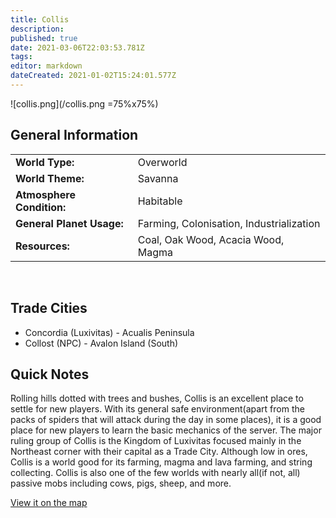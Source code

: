 ```yaml
---
title: Collis
description: 
published: true
date: 2021-03-06T22:03:53.781Z
tags: 
editor: markdown
dateCreated: 2021-01-02T15:24:01.577Z
---
```


![collis.png](/collis.png =75%x75%)

## General Information
|                         |                                        |
|-------------------------|----------------------------------------|
|**World Type:**          |Overworld                               |
|**World Theme:**         |Savanna                                 |
|**Atmosphere Condition:**|Habitable                               |
|**General Planet Usage:**|Farming, Colonisation, Industrialization|
|**Resources:**           |Coal, Oak Wood, Acacia Wood, Magma      |
<br>

## Trade Cities
- Concordia (Luxivitas) - Acualis Peninsula
- Collost (NPC) - Avalon Island (South)

## Quick Notes

Rolling hills dotted with trees and bushes, Collis is an excellent place to settle for new players. With its general safe environment(apart from the packs of spiders that will attack during the day in some places), it is a good place for new players to learn the basic mechanics of the server. The major ruling group of Collis is the Kingdom of Luxivitas focused mainly in the Northeast corner with their capital as a Trade City. Although low in ores, Collis is a world good for its farming, magma and lava farming, and string collecting. Collis is also one of the few worlds with nearly all(if not, all) passive mobs including cows, pigs, sheep, and more.

[View it on the map](https://dynmap.starlegacy.net/?worldname=Collis)
